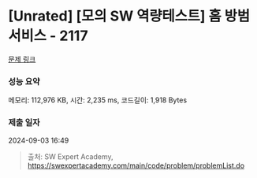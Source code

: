 # [Unrated] [모의 SW 역량테스트] 홈 방범 서비스 - 2117 

[문제 링크](https://swexpertacademy.com/main/code/problem/problemDetail.do?contestProbId=AV5V61LqAf8DFAWu) 

### 성능 요약

메모리: 112,976 KB, 시간: 2,235 ms, 코드길이: 1,918 Bytes

### 제출 일자

2024-09-03 16:49



> 출처: SW Expert Academy, https://swexpertacademy.com/main/code/problem/problemList.do